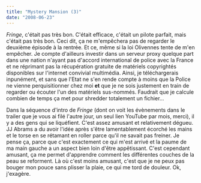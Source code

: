 ```yaml
---
title: "Mystery Mansion (3)"
date: "2008-06-23"
---
```


_Fringe_, c'était pas très bon. C'était efficace, c'était un pilote parfait, mais c'était pas très bon. Ceci dit, ça ne m'empêchera pas de regarder le deuxième épisode à la rentrée. Et ce, même si la loi Olivennes tente de m'en empêcher. Je compte d'ailleurs investir dans un serveur proxy quelque part dans une nation n'ayant pas d'accord international de police avec la France et ne réprimant pas la récupération gratuite de matériels copyrightés disponibles sur l'internet convivial multimédia. Ainsi, je téléchargerais inpunément, et sans que l'Etat ne s'en rende compte à moins que la Police ne vienne perquisitionner chez moi **et** que je ne sois justement en train de regarder ou écouter l'un des matériels sus-nommés. Faudrait que je calcule combien de temps ça met pour shredder totalement un fichier...

Dans la séquence d'intro de _Fringe_ (dont on voit les évènements dans le trailer que je vous ai filé l'autre jour, un seul lien YouTube par mois, merci), il y a des gens qui se liquéfient. C'est assez amusant et relativement dégueu. JJ Abrams a du avoir l'idée après s'être lamentablement écorché les mains et le torse en se rétamant en roller parce qu'il ne savait pas freiner. Je pense ça, parce que c'est exactement ce qui m'est arrivé et la paume de ma main gauche a un aspect bien loin d'être appêtissant. C'est cependant amusant, ça me permet d'apprendre comment les différentes couches de la peau se reforment. Là où c'est moins amusant, c'est que je ne peux pas bouger mon pouce sans plisser la plaie, ce qui me tord de douleur. Ok, j'exagère.
